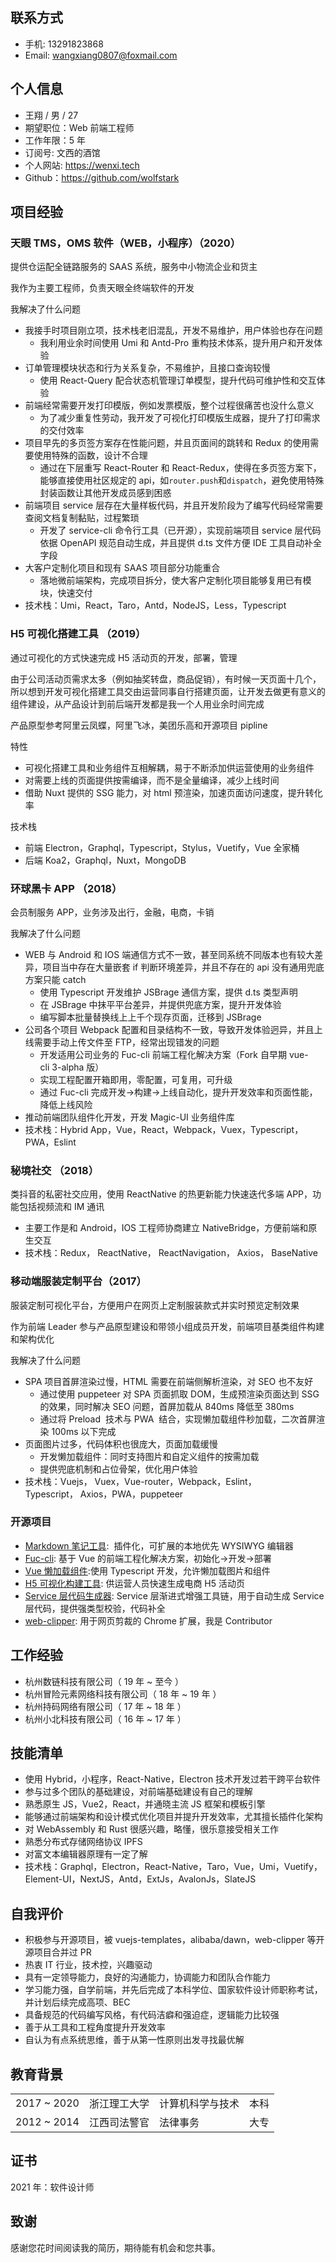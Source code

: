 ## 联系方式

- 手机: 13291823868
- Email: wangxiang0807@foxmail.com

## 个人信息

- 王翔 / 男 / 27
- 期望职位：Web 前端工程师
- 工作年限：5 年
- 订阅号: 文西的酒馆
- 个人网站: https://wenxi.tech
- Github：https://github.com/wolfstark

## 项目经验

### 天眼 TMS，OMS 软件（WEB，小程序）（2020）

提供仓运配全链路服务的 SAAS 系统，服务中小物流企业和货主

我作为主要工程师，负责天眼全终端软件的开发

我解决了什么问题

- 我接手时项目刚立项，技术栈老旧混乱，开发不易维护，用户体验也存在问题
  - 我利用业余时间使用 Umi 和 Antd-Pro 重构技术体系，提升用户和开发体验
- 订单管理模块状态和行为关系复杂，不易维护，且接口查询较慢
  - 使用 React-Query 配合状态机管理订单模型，提升代码可维护性和交互体验
- 前端经常需要开发打印模版，例如发票模版，整个过程很痛苦也没什么意义
  - 为了减少重复性劳动，我开发了可视化打印模版生成器，提升了打印需求的交付效率
- 项目早先的多页签方案存在性能问题，并且页面间的跳转和 Redux 的使用需要使用特殊的函数，设计不合理
  - 通过在下层重写 React-Router 和 React-Redux，使得在多页签方案下，能够直接使用社区规定的 api，如`router.push`和`dispatch`，避免使用特殊封装函数让其他开发成员感到困惑
- 前端项目 service 层存在大量样板代码，并且开发阶段为了编写代码经常需要查阅文档复制黏贴，过程繁琐
  - 开发了 service-cli 命令行工具（已开源），实现前端项目 service 层代码依据 OpenAPI 规范自动生成，并且提供 d.ts 文件方便 IDE 工具自动补全字段
- 大客户定制化项目和现有 SAAS 项目部分功能重合
  - 落地微前端架构，完成项目拆分，使大客户定制化项目能够复用已有模块，快速交付
- 技术栈：Umi，React，Taro，Antd，NodeJS，Less，Typescript

### H5 可视化搭建工具 （2019）

通过可视化的方式快速完成 H5 活动页的开发，部署，管理

由于公司活动页需求太多（例如抽奖转盘，商品促销），有时候一天页面十几个，所以想到开发可视化搭建工具交由运营同事自行搭建页面，让开发去做更有意义的组件建设，从产品设计到前后端开发都是我一个人用业余时间完成

产品原型参考阿里云凤蝶，阿里飞冰，美团乐高和开源项目 pipline

特性

- 可视化搭建工具和业务组件互相解耦，易于不断添加供运营使用的业务组件
- 对需要上线的页面提供按需编译，而不是全量编译，减少上线时间
- 借助 Nuxt 提供的 SSG 能力，对 html 预渲染，加速页面访问速度，提升转化率

技术栈

- 前端 Electron，Graphql，Typescript，Stylus，Vuetify，Vue 全家桶
- 后端 Koa2，Graphql，Nuxt，MongoDB

### 环球黑卡 APP （2018）

会员制服务 APP，业务涉及出行，金融，电商，卡销

我解决了什么问题

- WEB 与 Android 和 IOS 端通信方式不一致，甚至同系统不同版本也有较大差异，项目当中存在大量嵌套 if 判断环境差异，并且不存在的 api 没有通用兜底方案只能 catch
  - 使用 Typescript 开发维护 JSBrage 通信方案，提供 d.ts 类型声明
  - 在 JSBrage 中抹平平台差异，并提供兜底方案，提升开发体验
  - 编写脚本批量替换线上上千个现存页面，迁移到 JSBrage
- 公司各个项目 Webpack 配置和目录结构不一致，导致开发体验迥异，并且上线需要手动上传文件至 FTP，经常出现错发的问题
  - 开发适用公司业务的 Fuc-cli 前端工程化解决方案（Fork 自早期 vue-cli 3-alpha 版）
  - 实现工程配置开箱即用，零配置，可复用，可升级
  - 通过 Fuc-cli 完成开发->构建->上线自动化，提升开发效率和页面性能，降低上线风险
- 推动前端团队组件化开发，开发 Magic-UI 业务组件库
- 技术栈：Hybrid App，Vue，React，Webpack，Vuex，Typescript，PWA，Eslint

### 秘境社交 （2018）

类抖音的私密社交应用，使用 ReactNative 的热更新能力快速迭代多端 APP，功能包括视频流和 IM 通讯

- 主要工作是和 Android，IOS 工程师协商建立 NativeBridge，方便前端和原生交互
- 技术栈：Redux， ReactNative， ReactNavigation， Axios， BaseNative

### 移动端服装定制平台（2017）

服装定制可视化平台，方便用户在网页上定制服装款式并实时预览定制效果

作为前端 Leader 参与产品原型建设和带领小组成员开发，前端项目基类组件构建和架构优化

我解决了什么问题

- SPA 项目首屏渲染过慢，HTML 需要在前端侧解析渲染，对 SEO 也不友好
  - 通过使用 puppeteer 对 SPA 页面抓取 DOM，生成预渲染页面达到 SSG 的效果，同时解决 SEO 问题，首屏加载从 840ms 降低至 380ms
  - 通过将 Preload  技术与 PWA  结合，实现懒加载组件秒加载，二次首屏渲染 100ms 以下完成
- 页面图片过多，代码体积也很庞大，页面加载缓慢
  - 开发懒加载组件：同时支持图片和自定义组件的按需加载
  - 提供兜底机制和占位骨架，优化用户体验
- 技术栈：Vuejs， Vuex，Vue-router，Webpack，Eslint，Typescript， Axios，PWA，puppeteer

### 开源项目

- [Markdown 笔记工具][1]:  插件化，可扩展的本地优先 WYSIWYG 编辑器
- [Fuc-cli][2]: 基于 Vue 的前端工程化解决方案，初始化->开发->部署
- [Vue 懒加载组件][3]:使用 Typescript 开发，允许懒加载图片和组件
- [H5 可视化构建工具][4]: 供运营人员快速生成电商 H5 活动页
- [Service 层代码生成器][5]: Service 层渐进式增强工具链，用于自动生成 Service 层代码，提供强类型校验，代码补全
- [web-clipper][6]: 用于网页剪裁的 Chrome 扩展，我是 Contributor

## 工作经验

- 杭州数链科技有限公司（ 19 年 ~ 至今 ）
- 杭州冒险元素网络科技有限公司（ 18 年 ~ 19 年 ）
- 杭州持码网络有限公司（ 17 年 ~ 18 年 ）
- 杭州小北科技有限公司（ 16 年 ~ 17 年 ）

## 技能清单

- 使用 Hybrid，小程序，React-Native，Electron 技术开发过若干跨平台软件
- 参与过多个团队的基础建设，对前端基础建设有自己的理解
- 熟悉原生 JS，Vue2，React，并通晓主流 JS 框架和模板引擎
- 能够通过前端架构和设计模式优化项目并提升开发效率，尤其擅长插件化架构
- 对 WebAssembly 和 Rust 很感兴趣，略懂，很乐意接受相关工作
- 熟悉分布式存储网络协议 IPFS
- 对富文本编辑器原理有一定了解
- 技术栈：Graphql，Electron，React-Native，Taro，Vue，Umi，Vuetify，Element-UI，NextJS，Antd，ExtJs，AvalonJs，SlateJS

## 自我评价

- 积极参与开源项目，被 vuejs-templates，alibaba/dawn，web-clipper 等开源项目合并过 PR
- 热衷 IT 行业，技术控，兴趣驱动
- 具有一定领导能力，良好的沟通能力，协调能力和团队合作能力
- 学习能力强，自学前端，并先后完成了本科学位、国家软件设计师职称考试，并计划后续完成高项、BEC
- 具备规范的代码编写风格，有代码洁癖和强迫症，逻辑能力比较强
- 善于从工具和工程角度提升开发效率
- 自认为有点系统思维，善于从第一性原则出发寻找最优解

## 教育背景

|             |              |                  |      |
| ----------- | ------------ | ---------------- | ---- |
| 2017 ~ 2020 | 浙江理工大学 | 计算机科学与技术 | 本科 |
| 2012 ~ 2014 | 江西司法警官 | 法律事务         | 大专 |

## 证书

2021 年：软件设计师

## 致谢

感谢您花时间阅读我的简历，期待能有机会和您共事。

[1]: https://github.com/wolfstark/neuron
[2]: https://github.com/wolfstark/fuc-cli
[3]: https://github.com/wolfstark/vue-better-lazyload
[4]: https://github.com/wolfstark/mofang
[5]: https://github.com/wolfstark/service-cli
[6]: https://github.com/webclipper/web-clipper
